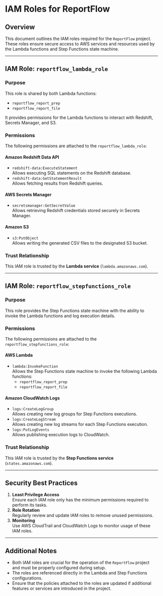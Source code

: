 # IAM Roles for ReportFlow

## Overview
This document outlines the IAM roles required for the `ReportFlow` project. These roles ensure secure access to AWS services and resources used by the Lambda functions and Step Functions state machine.

---

## IAM Role: `reportflow_lambda_role`

### Purpose
This role is shared by both Lambda functions:  
- `reportflow_report_prep`  
- `reportflow_report_file`  

It provides permissions for the Lambda functions to interact with Redshift, Secrets Manager, and S3.

### Permissions
The following permissions are attached to the `reportflow_lambda_role`:

#### **Amazon Redshift Data API**
- `redshift-data:ExecuteStatement`  
  Allows executing SQL statements on the Redshift database.  
- `redshift-data:GetStatementResult`  
  Allows fetching results from Redshift queries.

#### **AWS Secrets Manager**
- `secretsmanager:GetSecretValue`  
  Allows retrieving Redshift credentials stored securely in Secrets Manager.

#### **Amazon S3**
- `s3:PutObject`  
  Allows writing the generated CSV files to the designated S3 bucket.

### Trust Relationship
This IAM role is trusted by the **Lambda service** (`lambda.amazonaws.com`).

---

## IAM Role: `reportflow_stepfunctions_role`

### Purpose
This role provides the Step Functions state machine with the ability to invoke the Lambda functions and log execution details.

### Permissions
The following permissions are attached to the `reportflow_stepfunctions_role`:

#### **AWS Lambda**
- `lambda:InvokeFunction`  
  Allows the Step Functions state machine to invoke the following Lambda functions:
  - `reportflow_report_prep`
  - `reportflow_report_file`

#### **Amazon CloudWatch Logs**
- `logs:CreateLogGroup`  
  Allows creating new log groups for Step Functions executions.  
- `logs:CreateLogStream`  
  Allows creating new log streams for each Step Functions execution.  
- `logs:PutLogEvents`  
  Allows publishing execution logs to CloudWatch.

### Trust Relationship
This IAM role is trusted by the **Step Functions service** (`states.amazonaws.com`).

---

## Security Best Practices
1. **Least Privilege Access**  
   Ensure each IAM role only has the minimum permissions required to perform its tasks.
2. **Role Rotation**  
   Regularly review and update IAM roles to remove unused permissions.
3. **Monitoring**  
   Use AWS CloudTrail and CloudWatch Logs to monitor usage of these IAM roles.

---

## Additional Notes
- Both IAM roles are crucial for the operation of the `ReportFlow` project and must be properly configured during setup.  
- The roles are referenced directly in the Lambda and Step Functions configurations.  
- Ensure that the policies attached to the roles are updated if additional features or services are introduced in the project.

